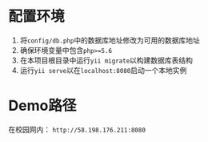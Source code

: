 # 配置环境
1. 将`config/db.php`中的数据库地址修改为可用的数据库地址
2. 确保环境变量中包含`php>=5.6`
3. 在本项目根目录中运行`yii migrate`以构建数据库表结构
4. 运行`yii serve`以在`localhost:8080`启动一个本地实例

# Demo路径
在校园网内：
`http://58.198.176.211:8080`
